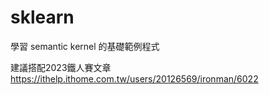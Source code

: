 # sklearn
學習 semantic kernel 的基礎範例程式

建議搭配2023鐵人賽文章 https://ithelp.ithome.com.tw/users/20126569/ironman/6022


